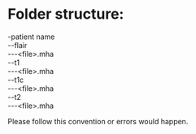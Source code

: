 # Folder structure:
-patient name  
--flair  
---\<file\>.mha  
--t1  
---\<file\>.mha  
--t1c  
---\<file\>.mha  
--t2  
---\<file\>.mha  

Please follow this convention or errors would happen.